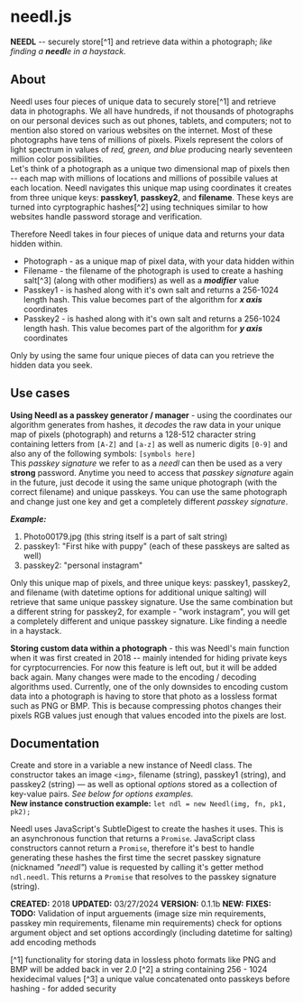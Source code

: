 # needl.js
**NEEDL** -- securely store[^1] and retrieve data within a photograph; _like finding a **needl**e in a haystack._

## About
Needl uses four pieces of unique data to securely store[^1] and retrieve data in photographs. We all have hundreds, if not thousands of photographs on our personal devices such as out phones, tablets, and computers; not to mention also stored on various websites on the internet. Most of these photographs have tens of millions of pixels. Pixels represent the colors of light spectrum in values of *red, green, and blue* producing nearly seventeen million color possibilities.  
Let's think of a photograph as a unique two dimensional map of pixels then -- each map with millions of locations and millions of possibile values at each location. Needl navigates this unique map using coordinates it creates from three unique keys:  **passkey1**, **passkey2**, and **filename**. These keys are turned into cyrptographic hashes[^2] using techniques similar to how websites handle password storage and verification.

Therefore Needl takes in four pieces of unique data and returns your data hidden within.
* Photograph - as a unique map of pixel data, with your data hidden within
* Filename - the filename of the photograph is used to create a hashing salt[^3] (along with other modifiers) as well as a **_modifier_** value
* Passkey1 - is hashed along with it's own salt and returns a 256-1024 length hash. This value becomes part of the algorithm for **_x axis_** coordinates
* Passkey2 - is hashed along with it's own salt and returns a 256-1024 length hash. This value becomes part of the algorithm for **_y axis_** coordinates

Only by using the same four unique pieces of data can you retrieve the hidden data you seek.

## Use cases
**Using Needl as a passkey generator / manager** - using the coordinates our algorithm generates from hashes, it _decodes_ the raw data in your unique map of pixels (photograph) and returns a 128-512 character string containing letters from `[A-Z]` and `[a-z]` as well as numeric digits `[0-9]` and also any of the following symbols:  `[symbols here]`  
This _passkey signature_ we refer to as a _needl_ can then be used as a very **strong** password. Anytime you need to access that _passkey signature_ again in the future, just decode it using the same unique photograph (with the correct filename) and unique passkeys. You can use the same photograph and change just one key and get a completely different _passkey signature_.

**_Example:_**  
1. Photo00179.jpg (this string itself is a part of salt string)  
2. passkey1:  "First hike with puppy"  (each of these passkeys are salted as well)  
3. passkey2:  "personal instagram"

Only this unique map of pixels, and three unique keys:  passkey1, passkey2, and filename (with datetime options for additional unique salting) 
will retrieve that same unique passkey signature. Use the same combination but a different string for passkey2, for example - "work instagram", 
you will get a completely different and unique passkey signature. 
Like finding a needle in a haystack.

**Storing custom data within a photograph** - this was Needl's main function when it was first created in 2018 -- mainly intended for hiding private keys for cyrptocurrencies. For now this feature is left out, but it will be added back again. Many changes were made to the encoding / decoding algorithms used. Currently, one of the only downsides to encoding custom data into a photograph is having to store that photo as a lossless format such as PNG or BMP. This is because compressing photos changes their pixels RGB values just enough that values encoded into the pixels are lost.

## Documentation

Create and store in a variable a new instance of Needl class. 
The constructor takes an image `<img>`, filename (string), passkey1 (string), 
and passkey2 (string) — as well as optional _options_ stored as a collection
 of key-value pairs. *See below for options examples.*  
**New instance construction example:**  `let ndl = new Needl(img, fn, pk1, pk2);`

Needl uses JavaScript's SubtleDigest to create the hashes it uses. 
This is an asynchronous function that returns a `Promise`. 
JavaScript class constructors cannot return a `Promise`, 
therefore it's best to handle generating these hashes the first time the 
secret passkey signature (nicknamed *"needl"*) value is requested by calling it's 
getter method `ndl.needl`. This returns a `Promise` that resolves to the 
passkey signature (string).

**CREATED:**  2018
**UPDATED:**  03/27/2024
**VERSION:**  0.1.1b
**NEW:**
**FIXES:**
**TODO:**  Validation of input arguements (image size min requirements, passkey min requirements, filename min requirements) 
check for options argument object and set options accordingly (including datetime for salting) 
add encoding methods

[^1] functionality for storing data in lossless photo formats like PNG and BMP will be added back in ver 2.0
[^2] a string containing 256 - 1024 hexidecimal values
[^3] a unique value concatenated onto passkeys before hashing - for added security
